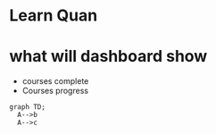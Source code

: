 # Learn Quan 





# what will dashboard show
* courses complete
* Courses progress


```mermaid
graph TD;
  A-->b
  A-->c

```